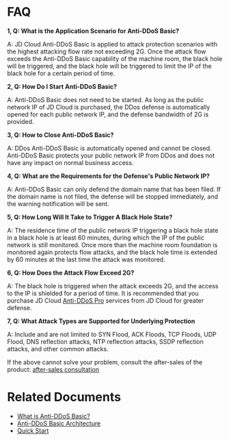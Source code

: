# FAQ

**1, Q: What is the Application Scenario for Anti-DDoS Basic?**

A: JD Cloud Anti-DDoS Basic is applied to attack protection scenarios with the highest attacking flow rate not exceeding 2G. Once the attack flow exceeds the Anti-DDoS Basic capability of the machine room, the black hole will be triggered, and the black hole will be triggered to limit the IP of the black hole for a certain period of time.

**2, Q: How Do I Start Anti-DDoS Basic?**

A: Anti-DDoS Basic does not need to be started. As long as the public network IP of JD Cloud is purchased, the DDos defense is automatically opened for each public network IP, and the defense bandwidth of 2G is provided.

**3, Q: How to Close Anti-DDoS Basic?**

A: DDos Anti-DDoS Basic is automatically opened and cannot be closed. Anti-DDoS Basic protects your public network IP from DDos and does not have any impact on normal business access.

**4, Q: What are the Requirements for the Defense's Public Network IP?**

A: Anti-DDoS Basic can only defend the domain name that has been filed. If the domain name is not filed, the defense will be stopped immediately, and the warning notification will be sent.

**5, Q: How Long Will It Take to Trigger A Black Hole State?**

A: The residence time of the public network IP triggering a black hole state in a black hole is at least 60 minutes, during which the IP of the public network is still monitored. Once more than the machine room foundation is monitored again protects flow attacks, and the black hole time is extended by 60 minutes at the last time the attack was monitored.
  
**6, Q: How Does the Attack Flow Exceed 2G?**

A: The black hole is triggered when the attack exceeds 2G, and the access to the IP is shielded for a period of time. It is recommended that you purchase JD Cloud [Anti-DDoS Pro](https://www.jdcloud.com/products/ipanti) services from JD Cloud for greater defense.

**7, Q: What Attack Types are Supported for Underlying Protection**

A: Include and are not limited to SYN Flood, ACK Floods, TCP Floods, UDP Flood, DNS reflection attacks, NTP reflection attacks, SSDP reflection attacks, and other common attacks.

If the above cannot solve your problem, consult the after-sales of the product: [after-sales consultation](https://ticket.jdcloud.com/myorder/form?cateId=2&questionId=13)

# Related Documents

- [What is Anti-DDoS Basic? ](https://github.com/jdcloudcom/cn/blob/edit/documentation/Cloud-Security/Anti-DDoS-Basic/Introduction/Product-Overview.md)
- [Anti-DDoS Basic Architecture](https://github.com/jdcloudcom/cn/blob/edit/documentation/Cloud-Security/Anti-DDoS-Basic/Introduction/Basic-Infrastructure.md)
- [Quick Start](https://github.com/jdcloudcom/cn/blob/edit/documentation/Cloud-Security/Anti-DDoS-Basic/Getting-Started/Anti-DDos-Basic-Started.md)
